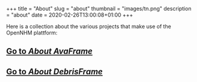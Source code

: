 +++
title = "About"
slug = "about"
thumbnail = "images/tn.png"
description = "about"
date = 2020-02-26T13:00:08+01:00
+++

Here is a collection about the various projects that make use of the OpenNHM plattform:

## [Go to *About AvaFrame*](/about_avaframe)
## [Go to *About DebrisFrame*](/about_debrisframe)

